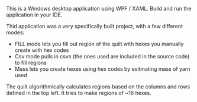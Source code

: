 This is a Windows desktop application using WPF / XAML.
Build and run the application in your IDE.

Thid application was a very specifically built project, with a few different modes:
- FILL mode lets you fill out region of the quilt with hexes you manually create with hex codes
- Csv mode pulls in csvs (the ones used are included in the source code) to fill regions
- Mass lets you create hexes using hex codes by esitmating mass of yarn used

The quilt algorithmically calculates regions based on the columns and rows defined in the top left. 
It tries to make regions of ~16 hexes.
